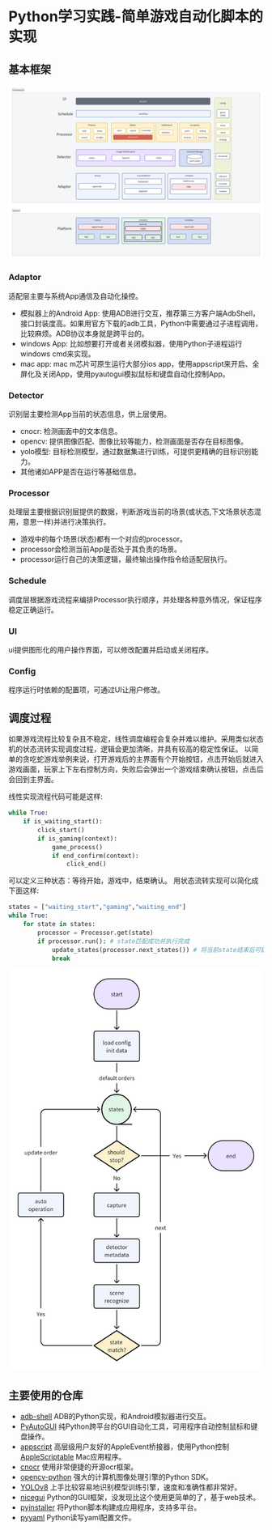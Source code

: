 # Python学习实践-简单游戏自动化脚本的实现

## 基本框架

![framework](static/docs/framework.png)


### Adaptor
适配层主要与系统App通信及自动化操控。
* 模拟器上的Android App: 使用ADB进行交互，推荐第三方客户端AdbShell，接口封装度高。如果用官方下载的adb工具，Python中需要通过子进程调用，比较麻烦。ADB协议本身就是跨平台的。
* windows App: 比如想要打开或者关闭模拟器，使用Python子进程运行windows cmd来实现。
* mac app: mac m芯片可原生运行大部分ios app，使用appscript来开启、全屏化及关闭App，使用pyautogui模拟鼠标和键盘自动化控制App。

### Detector
识别层主要检测App当前的状态信息，供上层使用。
* cnocr: 检测画面中的文本信息。
* opencv: 提供图像匹配、图像比较等能力，检测画面是否存在目标图像。
* yolo模型: 目标检测模型，通过数据集进行训练，可提供更精确的目标识别能力。
* 其他诸如APP是否在运行等基础信息。

### Processor
处理层主要根据识别层提供的数据，判断游戏当前的场景(或状态,下文场景状态混用，意思一样)并进行决策执行。
* 游戏中的每个场景(状态)都有一个对应的processor。
* processor会检测当前App是否处于其负责的场景。
* processor运行自己的决策逻辑，最终输出操作指令给适配层执行。

### Schedule
调度层根据游戏流程来编排Processor执行顺序，并处理各种意外情况，保证程序稳定正确运行。

### UI
ui提供图形化的用户操作界面，可以修改配置并启动或关闭程序。

### Config
程序运行时依赖的配置项，可通过UI让用户修改。

## 调度过程
如果游戏流程比较复杂且不稳定，线性调度编程会复杂并难以维护。采用类似状态机的状态流转实现调度过程，逻辑会更加清晰，并具有较高的稳定性保证。
以简单的贪吃蛇游戏举例来说，打开游戏后的主界面有个开始按钮，点击开始后就进入游戏画面，玩家上下左右控制方向，失败后会弹出一个游戏结束确认按钮，点击后会回到主界面。

线性实现流程代码可能是这样:
```python
while True:
    if is_waiting_start():
        click_start()
        if is_gaming(context):
            game_process()
            if end_confirm(context):
                click_end()

```
可以定义三种状态：等待开始，游戏中，结束确认。
用状态流转实现可以简化成下面这样:
```python
states = ["waiting_start","gaming","waiting_end"]
while True:
    for state in states:
        processor = Processor.get(state)
        if processor.run(): # state匹配成功并执行完成
            update_states(processor.next_states()) # 将当前state结束后可能出现的state更新到最前
            break


```

![schedule](static/docs/schedule.png)


## 主要使用的仓库

* [adb-shell](https://github.com/JeffLIrion/adb_shell) ADB的Python实现，和Android模拟器进行交互。
* [PyAutoGUI](https://github.com/asweigart/pyautogui) 纯Python跨平台的GUI自动化工具，可用程序自动控制鼠标和键盘操作。
* [appscript](https://github.com/hhas/appscript/blob/master/py-appscript/README.rst)  高层级用户友好的AppleEvent桥接器，使用Python控制 [AppleScriptable](https://developer.apple.com/documentation/scriptingbridge) Mac应用程序。
* [cnocr](https://github.com/breezedeus/CnOCR) 使用非常便捷的开源ocr框架。
* [opencv-python](https://github.com/opencv/opencv-python) 强大的计算机图像处理引擎的Python SDK。
* [YOLOv8](https://github.com/ultralytics/ultralytics) 上手比较容易地识别模型训练引擎，速度和准确性都非常好。
* [nicegui](https://github.com/zauberzeug/nicegui/) Python的GUI框架，没发现比这个使用更简单的了，基于web技术。
* [pyinstaller](https://github.com/pyinstaller/pyinstaller) 将Python脚本构建成应用程序，支持多平台。
* [pyyaml](https://github.com/yaml/pyyaml) Python读写yaml配置文件。



